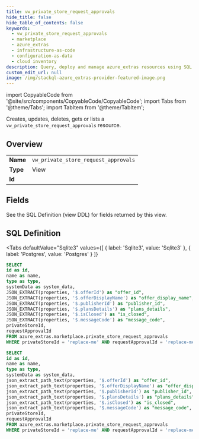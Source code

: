 ```yaml
--- 
title: vw_private_store_request_approvals
hide_title: false
hide_table_of_contents: false
keywords:
  - vw_private_store_request_approvals
  - marketplace
  - azure_extras
  - infrastructure-as-code
  - configuration-as-data
  - cloud inventory
description: Query, deploy and manage azure_extras resources using SQL
custom_edit_url: null
image: /img/stackql-azure_extras-provider-featured-image.png
---
```


import CopyableCode from '@site/src/components/CopyableCode/CopyableCode';
import Tabs from '@theme/Tabs';
import TabItem from '@theme/TabItem';

Creates, updates, deletes, gets or lists a <code>vw_private_store_request_approvals</code> resource.

## Overview
<table><tbody>
<tr><td><b>Name</b></td><td><code>vw_private_store_request_approvals</code></td></tr>
<tr><td><b>Type</b></td><td>View</td></tr>
<tr><td><b>Id</b></td><td><CopyableCode code="azure_extras.marketplace.vw_private_store_request_approvals" /></td></tr>
</tbody></table>

## Fields

See the SQL Definition (view DDL) for fields returned by this view.

## SQL Definition

<Tabs
defaultValue="Sqlite3"
values={[
{ label: 'Sqlite3', value: 'Sqlite3' },
{ label: 'Postgres', value: 'Postgres' }
]}
>
<TabItem value="Sqlite3">

```sql
SELECT
id as id,
name as name,
type as type,
systemData as system_data,
JSON_EXTRACT(properties, '$.offerId') as "offer_id",
JSON_EXTRACT(properties, '$.offerDisplayName') as "offer_display_name",
JSON_EXTRACT(properties, '$.publisherId') as "publisher_id",
JSON_EXTRACT(properties, '$.plansDetails') as "plans_details",
JSON_EXTRACT(properties, '$.isClosed') as "is_closed",
JSON_EXTRACT(properties, '$.messageCode') as "message_code",
privateStoreId,
requestApprovalId
FROM azure_extras.marketplace.private_store_request_approvals
WHERE privateStoreId = 'replace-me' AND requestApprovalId = 'replace-me';
```

</TabItem>
<TabItem value="Postgres">

```sql
SELECT
id as id,
name as name,
type as type,
systemData as system_data,
json_extract_path_text(properties, '$.offerId') as "offer_id",
json_extract_path_text(properties, '$.offerDisplayName') as "offer_display_name",
json_extract_path_text(properties, '$.publisherId') as "publisher_id",
json_extract_path_text(properties, '$.plansDetails') as "plans_details",
json_extract_path_text(properties, '$.isClosed') as "is_closed",
json_extract_path_text(properties, '$.messageCode') as "message_code",
privateStoreId,
requestApprovalId
FROM azure_extras.marketplace.private_store_request_approvals
WHERE privateStoreId = 'replace-me' AND requestApprovalId = 'replace-me';
```

</TabItem>
</Tabs>
